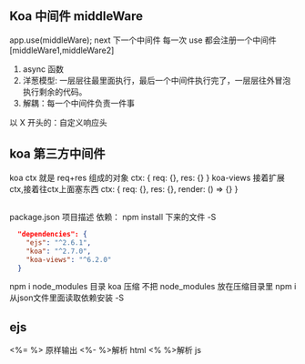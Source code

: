 ## Koa 中间件 middleWare
app.use(middleWare);
next 下一个中间件
每一次 use 都会注册一个中间件
[middleWare1,middleWare2]
1. async 函数
2. 洋葱模型: 一层层往最里面执行，最后一个中间件执行完了，一层层往外冒泡执行剩余的代码。
3. 解耦：每一个中间件负责一件事

以 X 开头的：自定义响应头

## koa 第三方中间件
  koa ctx 就是 req+res 组成的对象
  ctx: {
    req: {},
    res: {}
  }
  koa-views
  接着扩展 ctx,接着往ctx上面塞东西
  ctx: {
    req: {},
    res: {},
    render: () => {}
  }

##
package.json 项目描述
依赖： npm install 下来的文件
-S
```json
  "dependencies": {
    "ejs": "^2.6.1",
    "koa": "^2.7.0",
    "koa-views": "^6.2.0"
  }
```
npm i node_modules 目录
koa  压缩
不把 node_modules 放在压缩目录里
npm i 从json文件里面读取依赖安装
-S

## ejs
<%= %> 原样输出
<%- %>解析 html
<% %>解析 js